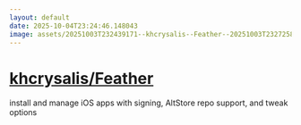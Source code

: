```yaml
---
layout: default
date: 2025-10-04T23:24:46.148043
image: assets/20251003T232439171--khcrysalis--Feather--20251003T232725840--cropped.png
---
```


# [khcrysalis/Feather](https://github.com/khcrysalis/Feather)

install and manage iOS apps with signing, AltStore repo support, and tweak options
